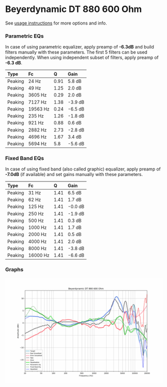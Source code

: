 # Beyerdynamic DT 880 600 Ohm
See [usage instructions](https://github.com/jaakkopasanen/AutoEq#usage) for more options and info.

### Parametric EQs
In case of using parametric equalizer, apply preamp of **-6.3dB** and build filters manually
with these parameters. The first 5 filters can be used independently.
When using independent subset of filters, apply preamp of **-6.3 dB**.

| Type    | Fc       |    Q | Gain    |
|:--------|:---------|:-----|:--------|
| Peaking | 24 Hz    | 0.91 | 5.8 dB  |
| Peaking | 49 Hz    | 1.25 | 2.0 dB  |
| Peaking | 3605 Hz  | 0.29 | 2.0 dB  |
| Peaking | 7127 Hz  | 1.38 | -3.9 dB |
| Peaking | 19563 Hz | 0.24 | -6.5 dB |
| Peaking | 235 Hz   | 1.26 | -1.8 dB |
| Peaking | 921 Hz   | 0.88 | 0.6 dB  |
| Peaking | 2882 Hz  | 2.73 | -2.8 dB |
| Peaking | 4696 Hz  | 1.67 | 3.4 dB  |
| Peaking | 5694 Hz  | 5.8  | -5.6 dB |

### Fixed Band EQs
In case of using fixed band (also called graphic) equalizer, apply preamp of **-7.0dB**
(if available) and set gains manually with these parameters.

| Type    | Fc       |    Q | Gain    |
|:--------|:---------|:-----|:--------|
| Peaking | 31 Hz    | 1.41 | 6.5 dB  |
| Peaking | 62 Hz    | 1.41 | 1.7 dB  |
| Peaking | 125 Hz   | 1.41 | -0.0 dB |
| Peaking | 250 Hz   | 1.41 | -1.9 dB |
| Peaking | 500 Hz   | 1.41 | 0.3 dB  |
| Peaking | 1000 Hz  | 1.41 | 1.7 dB  |
| Peaking | 2000 Hz  | 1.41 | 0.5 dB  |
| Peaking | 4000 Hz  | 1.41 | 2.0 dB  |
| Peaking | 8000 Hz  | 1.41 | -3.8 dB |
| Peaking | 16000 Hz | 1.41 | -6.6 dB |

### Graphs
![](./Beyerdynamic%20DT%20880%20600%20Ohm.png)